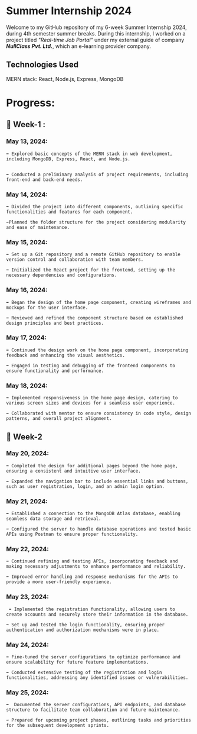 # Summer Internship 2024
Welcome to my GitHub repository of my 6-week Summer Internship 2024, during 4th semester summer breaks. During this internship, I worked on a project titled *"Real-time Job Portal"* under my external guide of company ***NullClass Pvt. Ltd.***, which an e-learning provider company. 

## Technologies Used
MERN stack: 
React, Node.js, Express, MongoDB

# Progress:
## 📅 Week-1 :
### May 13, 2024:

    ➡️ Explored basic concepts of the MERN stack in web development, including MongoDB, Express, React, and Node.js.


    ➡️ Conducted a preliminary analysis of project requirements, including front-end and back-end needs.
### May 14, 2024:

    ➡️ Divided the project into different components, outlining specific functionalities and features for each component.

    ➡️Planned the folder structure for the project considering modularity and ease of maintenance.
### May 15, 2024:

    ➡️ Set up a Git repository and a remote GitHub repository to enable version control and collaboration with team members.

    ➡️ Initialized the React project for the frontend, setting up the necessary dependencies and configurations.
### May 16, 2024:

    ➡️ Began the design of the home page component, creating wireframes and mockups for the user interface.

    ➡️ Reviewed and refined the component structure based on established design principles and best practices.
### May 17, 2024:

    ➡️ Continued the design work on the home page component, incorporating feedback and enhancing the visual aesthetics.

    ➡️ Engaged in testing and debugging of the frontend components to ensure functionality and performance.
### May 18, 2024:

    ➡️ Implemented responsiveness in the home page design, catering to various screen sizes and devices for a seamless user experience.

    ➡️ Collaborated with mentor to ensure consistency in code style, design patterns, and overall project alignment.

## 📅 Week-2

### May 20, 2024:

    ➡️ Completed the design for additional pages beyond the home page, ensuring a consistent and intuitive user interface.

    ➡️ Expanded the navigation bar to include essential links and buttons, such as user registration, login, and an admin login option.
### May 21, 2024:

    ➡️ Established a connection to the MongoDB Atlas database, enabling seamless data storage and retrieval.

    ➡️ Configured the server to handle database operations and tested basic APIs using Postman to ensure proper functionality.
### May 22, 2024:

    ➡️ Continued refining and testing APIs, incorporating feedback and making necessary adjustments to enhance performance and reliability.

    ➡️ Improved error handling and response mechanisms for the APIs to provide a more user-friendly experience.
### May 23, 2024:

     ➡️ Implemented the registration functionality, allowing users to create accounts and securely store their information in the database.

    ➡️ Set up and tested the login functionality, ensuring proper authentication and authorization mechanisms were in place.
### May 24, 2024:

    ➡️ Fine-tuned the server configurations to optimize performance and ensure scalability for future feature implementations.

    ➡️ Conducted extensive testing of the registration and login functionalities, addressing any identified issues or vulnerabilities.
### May 25, 2024:

    ➡️  Documented the server configurations, API endpoints, and database structure to facilitate team collaboration and future maintenance.

    ➡️ Prepared for upcoming project phases, outlining tasks and priorities for the subsequent development sprints.

